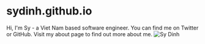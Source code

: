 # sydinh.github.io
Hi, I'm Sy - a Viet Nam based software engineer. You can find me on Twitter or GitHub. Visit my about page to find out more about me.
![Sy Dinh](https://avatars2.githubusercontent.com/u/25724537?v=4&s=400)

